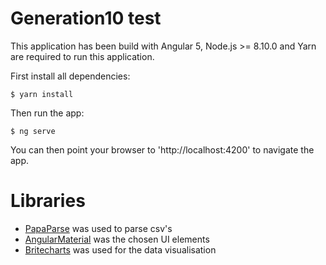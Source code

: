 # Generation10 test

This application has been build with Angular 5, Node.js >= 8.10.0 and Yarn are
required to run this application.

First install all dependencies:

    $ yarn install

Then run the app:

    $ ng serve

You can then point your browser to 'http://localhost:4200' to navigate the app.

# Libraries

- [PapaParse](papaparse.com) was used to parse csv's
- [AngularMaterial](material.angular.io) was the chosen UI elements
- [Britecharts](eventbrite.github.io/britecharts) was used for the data visualisation
